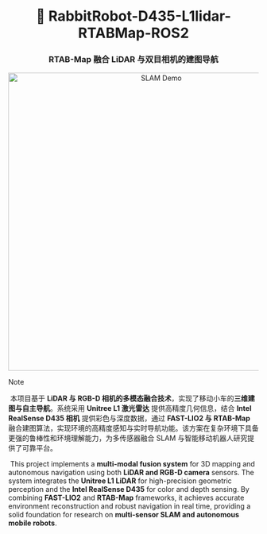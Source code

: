 <h1 align="center">
  🐇 RabbitRobot-D435-L1lidar-RTABMap-ROS2  
</h1>

<h3 align="center">
  RTAB-Map 融合 LiDAR 与双目相机的建图导航
</h3>

<p align="center">
  <img src="docs/demo.gif" width="600" alt="SLAM Demo"/>
</p>

> [!note]
>
> ​	本项目基于 **LiDAR 与 RGB-D 相机的多模态融合技术**，实现了移动小车的**三维建图与自主导航**。系统采用 **Unitree L1 激光雷达** 提供高精度几何信息，结合 **Intel RealSense D435 相机** 提供彩色与深度数据，通过 **FAST-LIO2 与 RTAB-Map** 融合建图算法，实现环境的高精度感知与实时导航功能。该方案在复杂环境下具备更强的鲁棒性和环境理解能力，为多传感器融合 SLAM 与智能移动机器人研究提供了可靠平台。
>
> ​	This project implements a **multi-modal fusion system** for 3D mapping and autonomous navigation using both **LiDAR and RGB-D camera** sensors. The system integrates the **Unitree L1 LiDAR** for high-precision geometric perception and the **Intel RealSense D435** for color and depth sensing. By combining **FAST-LIO2** and **RTAB-Map** frameworks, it achieves accurate environment reconstruction and robust navigation in real time, providing a solid foundation for research on **multi-sensor SLAM and autonomous mobile robots**.
